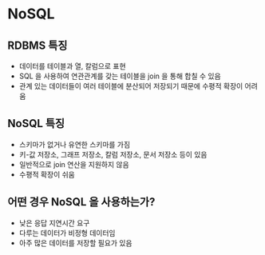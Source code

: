 # NoSQL

## RDBMS 특징
- 데이터를 테이블과 열, 칼럼으로 표현
- SQL 을 사용하여 연관관계를 갖는 테이블을 join 을 통해 합칠 수 있음
- 관계 있는 데이터들이 여러 테이블에 분산되어 저장되기 때문에 수평적 확장이 어려움

## NoSQL 특징
- 스키마가 없거나 유연한 스키마를 가짐
- 키-값 저장소, 그래프 저장소, 칼럼 저장소, 문서 저장소 등이 있음
- 일반적으로 join 연산을 지원하지 않음
- 수평적 확장이 쉬움

## 어떤 경우 NoSQL 을 사용하는가?
- 낮은 응답 지연시간 요구
- 다루는 데이터가 비정형 데이터임
- 아주 많은 데이터를 저장할 필요가 있음